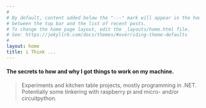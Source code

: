 ```yaml
---
#
# By default, content added below the "---" mark will appear in the home page
# between the top bar and the list of recent posts.
# To change the home page layout, edit the _layouts/home.html file.
# See: https://jekyllrb.com/docs/themes/#overriding-theme-defaults
#
layout: home
title: i Think ...
---
```


####  The secrets to how and why I got things to work on my machine.

> Experiments and kitchen table projects, mostly programming in .NET.  
Potentially some tinkering with raspberry pi and micro- and/or circuitpython.
